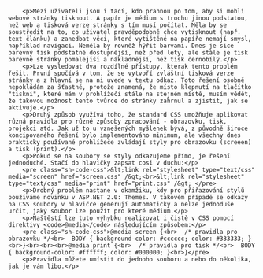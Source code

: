 <!-- dcterms:identifier = aspnetcz#81 -->
<!-- dcterms:title = Jak přiřadit tisková CSS pravidla stránce používající ASP.NET Themes? -->
<!-- dcterms:abstract = Mezi uživateli jsou i tací, kdo prahnou po tom, aby si mohli webové stránky tisknout. Nabídnout jim tiskovou verzi stránky je s použitím Themes poněkud komplikovanější, než předtím - není to nicméně nemožné. -->
<!-- np9:categoryId = 1 -->
<!-- x4w:category = Programování -->
<!-- np9:authorId = 1 -->
<!-- np9:authorEmail = michal.valasek@altairis.cz -->
<!-- dcterms:creator = Michal Altair Valášek -->
<!-- dcterms:created = 2006-03-14T20:47:06.903+01:00 -->
<!-- dcterms:dateAccepted = 2006-03-14T20:47:06.903+01:00 -->


		<p>Mezi uživateli jsou i tací, kdo prahnou po tom, aby si mohli webové stránky tisknout. A papír je médium s trochu jinou podstatou, než web a tisková verze stránky s tím musí počítat. Měla by se soustředit na to, co uživatel pravděpodobně chce vytisknout (např. text článku) a zanedbat věci, které vytištěné na papíře nemají smysl, například navigaci. Neměla by rovněž hýřit barvami. Dnes je sice barevný tisk podstatně dostupnější, než před lety, ale stále je tisk barevné stránky pomalejíší a nákladnější, než tisk černobílý.</p>
		<p>Lze vysledovat dva rozdílné přístupy, kterak tento problém řešit. První spočívá v tom, že se vytvoří zvláštní tisková verze stránky a z hlavní se na ni uvede v textu odkaz. Toto řešení osobně nepokládám za šťastné, protože znamená, že místo klepnutí na tlačítko "tiskni", které mám v prohlížeči stále na stejném místě, musím vědět, že takovou možnost tento tvůrce do stránky zahrnul a zjistit, jak se aktivuje.</p>
		<p>Druhý způsob využívá toho, že standard CSS umožňuje aplikovat různá pravidla pro různé způsoby zpracování - obrazovku, tisk, projekci atd. Jak už to u vznešených myšlenek bývá, z původně široce koncipovaného řešení bylo implementováno minimum, ale všechny dnes prakticky používané prohlížeče zvládají styly pro obrazovku (screeen) a tisk (print).</p>
		<p>Pokud se na soubory se styly odkazujeme přímo, je řešení jednoduché. Stačí do hlavičky zapsat cosi v duchu:</p>
		<pre class="sh-code-css">&lt;link rel="stylesheet" type="text/css" media="screen" href="screen.css" /&gt;<br>&lt;link rel="stylesheet" type="text/css" media="print" href="print.css" /&gt;	</pre>
		<p>Drobný problém nastane v okamžiku, kdy pro přiřazování stylů používáme novinku v ASP.NET 2.0: Themes. V takovém případě se odkazy na CSS soubory v hlavičce generují automaticky a nelze jednoduše určit, jaký soubor lze použít pro které médium.</p>
		<p>Naštěstí lze tuto výhybku realizovat i čistě v CSS pomocí direktivy <code>@media</code> následujícím způsobem:</p>
		<pre class="sh-code-css">@media screen {<br>  /* pravidla pro obrazovku */<br>  BODY { background-color: #cccccc; color: #333333; }<br>}<br><br><br>@media print {<br>  /* pravidla pro tisk */<br>  BODY { background-color: #ffffff; color: #000000; }<br>}</pre>
		<p>Pravidla můžete umístit do jednoho souboru a nebo do několika, jak je vám libo.</p>
